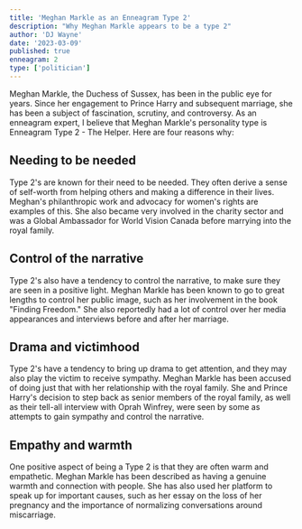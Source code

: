 ```yaml
---
title: 'Meghan Markle as an Enneagram Type 2'
description: "Why Meghan Markle appears to be a type 2"
author: 'DJ Wayne'
date: '2023-03-09'
published: true
enneagram: 2
type: ['politician']
---
```


<!-- <script>
	import  PopCard  from "../../lib/components/atoms/PopCard.svelte";
</script> 
<div
	style="display: flex;
    justify-content: center;
	height: 100vh;
	max-height: 1000px;"
>
	<PopCard
		image={`/types/2s/${'Meghan_Markle'}.webp`}
		showIcon={false}
		text="Meghan Markle"
		subtext=""
	/>
</div> -->

Meghan Markle, the Duchess of Sussex, has been in the public eye for years. Since her engagement to Prince Harry and subsequent marriage, she has been a subject of fascination, scrutiny, and controversy. As an enneagram expert, I believe that Meghan Markle's personality type is Enneagram Type 2 - The Helper. Here are four reasons why:

## Needing to be needed
Type 2's are known for their need to be needed. They often derive a sense of self-worth from helping others and making a difference in their lives. Meghan's philanthropic work and advocacy for women's rights are examples of this. She also became very involved in the charity sector and was a Global Ambassador for World Vision Canada before marrying into the royal family.

## Control of the narrative
Type 2's also have a tendency to control the narrative, to make sure they are seen in a positive light. Meghan Markle has been known to go to great lengths to control her public image, such as her involvement in the book "Finding Freedom." She also reportedly had a lot of control over her media appearances and interviews before and after her marriage.

## Drama and victimhood
Type 2's have a tendency to bring up drama to get attention, and they may also play the victim to receive sympathy. Meghan Markle has been accused of doing just that with her relationship with the royal family. She and Prince Harry's decision to step back as senior members of the royal family, as well as their tell-all interview with Oprah Winfrey, were seen by some as attempts to gain sympathy and control the narrative.

## Empathy and warmth
One positive aspect of being a Type 2 is that they are often warm and empathetic. Meghan Markle has been described as having a genuine warmth and connection with people. She has also used her platform to speak up for important causes, such as her essay on the loss of her pregnancy and the importance of normalizing conversations around miscarriage.